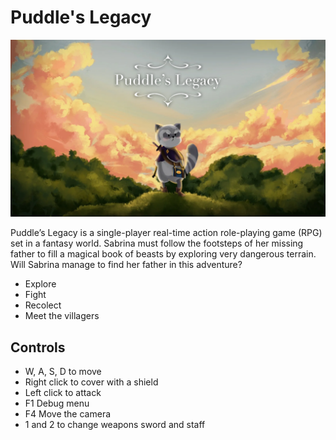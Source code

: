 # Puddle's Legacy

![](https://github.com/Bomboclat-Studios/Proyecto2/blob/dev/bin/Assets/Textures/Puddles_Legacy.png)

Puddle’s Legacy is a single-player real-time action role-playing game (RPG) set in a fantasy world. Sabrina must follow the footsteps of her missing father to fill a magical book of beasts by exploring very dangerous terrain. Will Sabrina manage to find her father in this adventure?

- Explore
- Fight
- Recolect 
- Meet the villagers

## Controls

- W, A, S, D to move 
- Right click to cover with a shield
- Left click to attack
- F1 Debug menu
- F4 Move the camera
- 1 and 2 to change weapons sword and staff
